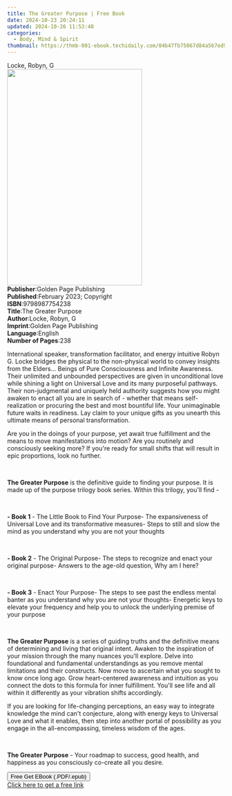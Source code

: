 ```yaml
---
title: The Greater Purpose | Free Book
date: 2024-10-23 20:24:11
updated: 2024-10-26 11:53:48
categories:
  - Body, Mind & Spirit
thumbnail: https://thmb-001-ebook.techidaily.com/84b47fb75067d84a567ed98105907eb162a478f8f64921c1ccb3ab0ed2011322.jpg
---
```

<main id="book-container">
  <div class="flex flex-col">
    <div class="book-brief flex-1 py-6 px-4 sm:p-6 md:py-10 md:px-8">
      <!-- brief-->
      <div class="book-brief-main">Locke, Robyn, G</div>
    </div>
    <div
      class="book-meta-info flex-1 grid gap-4 col-start-1 col-end-3 row-start-1 sm:mb-6 sm:grid-cols-4 lg:gap-6 lg:col-start-2 lg:row-end-6 lg:row-span-6 lg:mb-0"
    >
      <div
        class="book-meta-info-left place-content-center mt-4 p-4 text-sm leading-6 col-start-2 col-span-2 dark:text-slate-400"
      >
        <img
          class="w-full h-500 object-cover rounded-lg sm:h-255 sm:col-span-2 lg:col-span-full"
          src="https://img-001-ebook.techidaily.com/82af7d953f8e2634ace4df00adc0f2904f1d8017374c70cde60ed7ebdd3890e0.jpg"
          alt=""
          width="312"
          height="500"
        />
      </div>
      <div
        class="book-meta-info-right mt-2 col-start-1 row-start-2 col-span-3 self-center"
      >
        <!-- meta data  -->
        <div class="flex flex-col px-4 md:px-8">
          <div class="flex-1">
            <strong>Publisher</strong>:<span class="px-2"
              >Golden Page Publishing</span
            >
          </div>
          <div class="flex-1">
            <strong>Published</strong>:<span class="px-2"
              >February 2023; Copyright</span
            >
          </div>
          <div class="flex-1">
            <strong>ISBN</strong>:<span class="px-2">9798987754238</span>
          </div>
          <div class="flex-1">
            <strong>Title</strong>:<span class="px-2">The Greater Purpose</span>
          </div>
          <div class="flex-1">
            <strong>Author</strong>:<span class="px-2">Locke, Robyn, G</span>
          </div>
          <div class="flex-1">
            <strong>Imprint</strong>:<span class="px-2"
              >Golden Page Publishing</span
            >
          </div>
          <div class="flex-1">
            <strong>Language</strong>:<span class="px-2">English</span>
          </div>
          <div class="flex-1">
            <strong>Number of Pages</strong>:<span class="px-2">238</span>
          </div>
        </div>
      </div>
    </div>
    <div class="book-description flex-1 py-6 px-4 sm:p-6 md:py-10 md:px-8">
      <div class="book-description-main">
        <div accordion-content="" id="description">
          <p>
            International speaker, transformation facilitator, and energy
            intuitive Robyn G. Locke bridges the physical to the non-physical
            world to convey insights from the Elders... Beings of Pure
            Consciousness and Infinite Awareness. Their unlimited and unbounded
            perspectives are given in unconditional love while shining a light
            on Universal Love and its many purposeful pathways. Their
            non-judgmental and uniquely held authority suggests how you might
            awaken to enact all you are in search of - whether that means
            self-realization or procuring the best and most bountiful life. Your
            unimaginable future waits in readiness. Lay claim to your unique
            gifts as you unearth this ultimate means of personal transformation.
          </p>
          <p>
            Are you in the doings of your purpose, yet await true fulfillment
            and the means to move manifestations into motion? Are you routinely
            and consciously seeking more? If you're ready for small shifts that
            will result in epic proportions, look no further.
          </p>
          <p><br /></p>
          <p>
            <strong>The Greater Purpose</strong>&nbsp;is the definitive guide to
            finding your purpose. It is made up of the purpose trilogy book
            series. Within this trilogy, you'll find&nbsp;-
          </p>
          <p><br /></p>
          <p>
            <strong>- Book 1</strong>&nbsp;-&nbsp;The Little Book to Find Your
            Purpose- The expansiveness of Universal Love and its transformative
            measures- Steps to still and slow the mind as you understand why you
            are not your thoughts
          </p>
          <p><br /></p>
          <p>
            <strong>- Book 2</strong>&nbsp;-&nbsp;The Original Purpose- The
            steps to recognize and enact your original purpose- Answers to the
            age-old question, Why am I here?
          </p>
          <p><br /></p>
          <p>
            <strong>- Book 3</strong>&nbsp;-&nbsp;Enact Your Purpose- The steps
            to see past the endless mental banter as you understand why you are
            not your thoughts- Energetic keys to elevate your frequency and help
            you to unlock the underlying premise of your purpose
          </p>
          <p><br /></p>
          <p>
            <strong>The Greater Purpose</strong>&nbsp;is a series of guiding
            truths and the definitive means of determining and living that
            original intent. Awaken to the inspiration of your mission through
            the many nuances you'll explore. Delve into foundational and
            fundamental understandings as you remove mental limitations and
            their constructs. Now move to ascertain what you sought to know once
            long ago. Grow heart-centered awareness and intuition as you connect
            the dots to this formula for inner fulfillment. You'll see life and
            all within it differently as your vibration shifts accordingly.
          </p>
          <p>
            If you are looking for life-changing perceptions, an easy way to
            integrate knowledge the mind can't conjecture, along with energy
            keys to Universal Love and what it enables, then step into another
            portal of possibility as you engage in the all-encompassing,
            timeless wisdom of the ages.
          </p>
          <p><br /></p>
          <p>
            <strong>The Greater Purpose</strong>&nbsp;- Your roadmap to success,
            good health, and happiness as you consciously co-create all you
            desire.
          </p>
        </div>
        <div class="accordion-fader"></div>
      </div>
    </div>
    <div class="book-excerpts flex-1 py-6 px-4 sm:p-6 md:py-10 md:px-8"></div>
    <div
      class="book-about-author flex-1 py-6 px-4 sm:p-6 md:py-10 md:px-8"
    ></div>
    <div class="book-free-get flex-1 py-6 px-4 sm:p-6 md:py-10 md:px-8">
      <button
        id="btn-free-get"
        class="bg-blue-500 hover:bg-blue-700 text-white font-bold py-2 px-4 rounded"
      >
        Free Get EBook (.PDF/.epub)
      </button>
      <div id="countdown-display" class="px-2 text-lg mt-2"></div>
      <a
        id="free-link"
        class="hidden bg-blue-500 hover:bg-blue-700 text-white font-bold py-2 px-4 rounded"
        href="https://www.ebooks.com/en-us/book/210772145/the-greater-purpose/locke-robyn-g/"
        target="_blank"
        >Click here to get a free link</a
      >
    </div>
    <script>
      let countdownTime = 0;
      let countdownInterval = null;
      document
        .getElementById('btn-free-get')
        .addEventListener('click', startCountdown);
      function startCountdown() {
        countdownTime = new Date().getTime() + 60000 * 3;
        countdownInterval = setInterval(updateCountdown, 1000);
        document.getElementById('btn-free-get').disabled = true;
        document
          .getElementById('btn-free-get')
          .classList.add('bg-gray-500', 'cursor-not-allowed');
      }
      function updateCountdown() {
        let currentTime = new Date().getTime();
        let timeLeft = countdownTime - currentTime;
        let secondsLeft = Math.floor(timeLeft / 1000);
        document.getElementById('countdown-display').innerHTML =
          `Remaining time: ${secondsLeft} seconds.`;
        if (secondsLeft <= 0) {
          clearInterval(countdownInterval);
          document.getElementById('btn-free-get').classList.add('hidden');
          document.getElementById('free-link').classList.remove('hidden');
          document.getElementById('countdown-display').innerHTML = '';
        }
      }
    </script>
  </div>
</main>
